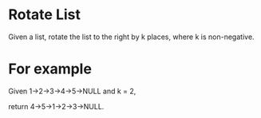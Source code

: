 # Rotate List 
Given a list, rotate the list to the right by k places, where k is non-negative.

# For example
Given 1->2->3->4->5->NULL and k = 2,

return 4->5->1->2->3->NULL.
